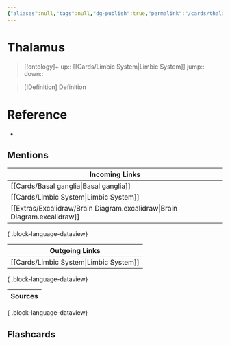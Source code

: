 ```yaml
---
{"aliases":null,"tags":null,"dg-publish":true,"permalink":"/cards/thalamus/","dgPassFrontmatter":true}
---
```


# Thalamus

> [!ontology]+
> up:: [[Cards/Limbic System\|Limbic System]]
> jump:: 
> down:: 

> [!Definition] Definition
> 

# Reference
- 

## Mentions
| Incoming Links                                                              |
| --------------------------------------------------------------------------- |
| [[Cards/Basal ganglia\|Basal ganglia]]                                   |
| [[Cards/Limbic System\|Limbic System]]                                   |
| [[Extras/Excalidraw/Brain Diagram.excalidraw\|Brain Diagram.excalidraw]] |

{ .block-language-dataview}

| Outgoing Links                            |
| ----------------------------------------- |
| [[Cards/Limbic System\|Limbic System]] |

{ .block-language-dataview}

| Sources |
| ------- |

{ .block-language-dataview}

## Flashcards
